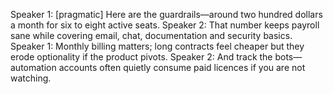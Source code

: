Speaker 1: [pragmatic] Here are the guardrails—around two hundred dollars a month for six to eight active seats.
Speaker 2: That number keeps payroll sane while covering email, chat, documentation and security basics.
Speaker 1: Monthly billing matters; long contracts feel cheaper but they erode optionality if the product pivots.
Speaker 2: And track the bots—automation accounts often quietly consume paid licences if you are not watching.
